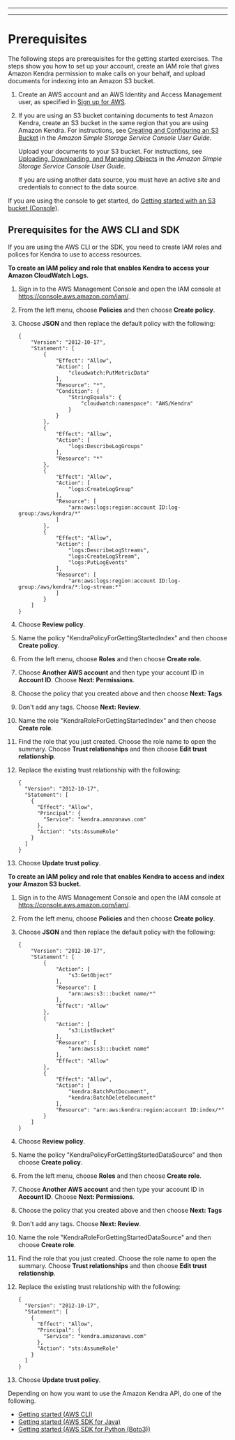--------

--------

# Prerequisites<a name="gs-prerequisites"></a>

The following steps are prerequisites for the getting started exercises\. The steps show you how to set up your account, create an IAM role that gives Amazon Kendra permission to make calls on your behalf, and upload documents for indexing into an Amazon S3 bucket\.

1. Create an AWS account and an AWS Identity and Access Management user, as specified in [Sign up for AWS](setup.md#aws-kendra-set-up-aws-account)\.

1. If you are using an S3 bucket containing documents to test Amazon Kendra, create an S3 bucket in the same region that you are using Amazon Kendra\. For instructions, see [Creating and Configuring an S3 Bucket](https://docs.aws.amazon.com/AmazonS3/latest/user-guide/create-configure-bucket.html) in the *Amazon Simple Storage Service Console User Guide*\.

   Upload your documents to your S3 bucket\. For instructions, see [Uploading, Downloading, and Managing Objects](https://docs.aws.amazon.com/AmazonS3/latest/user-guide/upload-download-objects.html) in the *Amazon Simple Storage Service Console User Guide*\.

   If you are using another data source, you must have an active site and credentials to connect to the data source\.

If you are using the console to get started, do [Getting started with an S3 bucket \(Console\)](gs-console.md)\. 

## Prerequisites for the AWS CLI and SDK<a name="gs-prereq-cli-sdk"></a>

If you are using the AWS CLI or the SDK, you need to create IAM roles and polices for Kendra to use to access resources\.

**To create an IAM policy and role that enables Kendra to access your Amazon CloudWatch Logs\.**

1. Sign in to the AWS Management Console and open the IAM console at [https://console\.aws\.amazon\.com/iam/](https://console.aws.amazon.com/iam/)\.

1. From the left menu, choose **Policies** and then choose **Create policy**\.

1. Choose **JSON** and then replace the default policy with the following:

   ```
   {
       "Version": "2012-10-17",
       "Statement": [
           {
               "Effect": "Allow",
               "Action": [
                   "cloudwatch:PutMetricData"
               ],
               "Resource": "*",
               "Condition": {
                   "StringEquals": {
                       "cloudwatch:namespace": "AWS/Kendra"
                   }
               }
           },
           {
               "Effect": "Allow",
               "Action": [
                   "logs:DescribeLogGroups"
               ],
               "Resource": "*"
           },
           {
               "Effect": "Allow",
               "Action": [
                   "logs:CreateLogGroup"
               ],
               "Resource": [
                   "arn:aws:logs:region:account ID:log-group:/aws/kendra/*"
               ]
           },
           {
               "Effect": "Allow",
               "Action": [
                   "logs:DescribeLogStreams",
                   "logs:CreateLogStream",
                   "logs:PutLogEvents"
               ],
               "Resource": [
                   "arn:aws:logs:region:account ID:log-group:/aws/kendra/*:log-stream:*"
               ]
           }
       ]
   }
   ```

1. Choose **Review policy**\.

1. Name the policy "KendraPolicyForGettingStartedIndex" and then choose **Create policy**\.

1. From the left menu, choose **Roles** and then choose **Create role**\.

1. Choose **Another AWS account** and then type your account ID in **Account ID**\. Choose **Next: Permissions**\.

1. Choose the policy that you created above and then choose **Next: Tags**

1. Don't add any tags\. Choose **Next: Review**\.

1. Name the role "KendraRoleForGettingStartedIndex" and then choose **Create role**\.

1. Find the role that you just created\. Choose the role name to open the summary\. Choose **Trust relationships** and then choose **Edit trust relationship**\.

1. Replace the existing trust relationship with the following:

   ```
   {
     "Version": "2012-10-17",
     "Statement": [
       {
         "Effect": "Allow",
         "Principal": {
           "Service": "kendra.amazonaws.com"
         },
         "Action": "sts:AssumeRole"
       }
     ]
   }
   ```

1. Choose **Update trust policy**\.

**To create an IAM policy and role that enables Kendra to access and index your Amazon S3 bucket\.**

1. Sign in to the AWS Management Console and open the IAM console at [https://console\.aws\.amazon\.com/iam/](https://console.aws.amazon.com/iam/)\.

1. From the left menu, choose **Policies** and then choose **Create policy**\.

1. Choose **JSON** and then replace the default policy with the following:

   ```
   {
       "Version": "2012-10-17",
       "Statement": [
           {
               "Action": [
                   "s3:GetObject"
               ],
               "Resource": [
                   "arn:aws:s3:::bucket name/*"
               ],
               "Effect": "Allow"
           },
           {
               "Action": [
                   "s3:ListBucket"
               ],
               "Resource": [
                   "arn:aws:s3:::bucket name"
               ],
               "Effect": "Allow"
           },
           {
               "Effect": "Allow",
               "Action": [
                   "kendra:BatchPutDocument",
                   "kendra:BatchDeleteDocument"
               ],
               "Resource": "arn:aws:kendra:region:account ID:index/*"
           }
       ]
   }
   ```

1. Choose **Review policy**\.

1. Name the policy "KendraPolicyForGettingStartedDataSource" and then choose **Create policy**\.

1. From the left menu, choose **Roles** and then choose **Create role**\.

1. Choose **Another AWS account** and then type your account ID in **Account ID**\. Choose **Next: Permissions**\.

1. Choose the policy that you created above and then choose **Next: Tags**

1. Don't add any tags\. Choose **Next: Review**\.

1. Name the role "KendraRoleForGettingStartedDataSource" and then choose **Create role**\.

1. Find the role that you just created\. Choose the role name to open the summary\. Choose **Trust relationships** and then choose **Edit trust relationship**\.

1. Replace the existing trust relationship with the following:

   ```
   {
     "Version": "2012-10-17",
     "Statement": [
       {
         "Effect": "Allow",
         "Principal": {
           "Service": "kendra.amazonaws.com"
         },
         "Action": "sts:AssumeRole"
       }
     ]
   }
   ```

1. Choose **Update trust policy**\.

Depending on how you want to use the Amazon Kendra API, do one of the following\.
+ [Getting started \(AWS CLI\)](gs-cli.md)
+ [Getting started \(AWS SDK for Java\)](gs-java.md)
+ [Getting started \(AWS SDK for Python \(Boto3\)\)](gs-python.md)